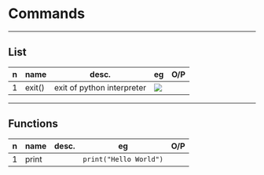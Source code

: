 # Commands

---

## List
|n|name|desc.|eg|O/P|
|-|----|-----|--|---|
|1|exit()|exit of python interpreter|<img src="https://i.imgur.com/0ZFQ5Zt.png">|

---

## Functions
|n|name|desc.|eg|O/P|
|-|----|-----|--|---|
|1|print||`print("Hello World")`|
